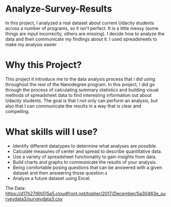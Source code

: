 # Analyze-Survey-Results
In this project, I analyzed a real dataset about current Udacity students across a number of programs, 
so it isn't perfect. It is a little messy (some things are input incorrectly, others are missing). 
I decide how to analyze the data and then communicate my findings about it. 
I used spreadsheets to make my analysis easier

# Why this Project?
This project it introduce me to the data analysis process that i did  using throughout the rest of the Nanodegree program.
In this project, I did go through the process of calculating summary statistics
and building visual methods of spreadsheet data to find interesting information out about Udacity students.
The goal is that I not only can perform an analysis, but also that I can communicate the results in a way that is clear and compelling.

# What skills will I use?

- Identify different datatypes to determine what analyses are possible.
- Calculate measures of center and spread to describe quantitative data.
- Use a variety of spreadsheet functionality to gain insights from data.
- Build charts and graphs to communicate the results of your analysis.
- Being comfortable posing questions that can be answered with a given dataset and then answering those question.s
- Analyze a future dataset using Excel.

The Data: https://d17h27t6h515a5.cloudfront.net/topher/2017/December/5a30463e_surveydata3/surveydata3.csv
